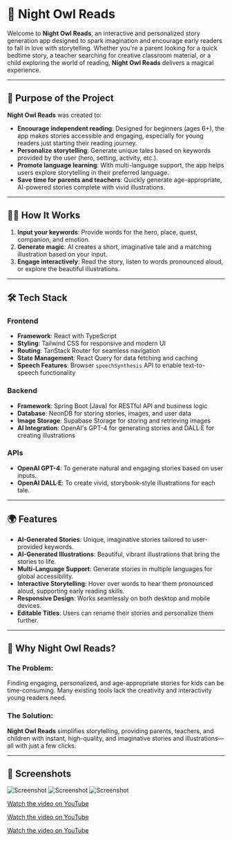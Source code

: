 # 🌟 Night Owl Reads

Welcome to **Night Owl Reads**, an interactive and personalized story generation app designed to spark imagination and encourage early readers to fall in love with storytelling. Whether you're a parent looking for a quick bedtime story, a teacher searching for creative classroom material, or a child exploring the world of reading, **Night Owl Reads** delivers a magical experience.

---

## 🚀 Purpose of the Project

**Night Owl Reads** was created to:

- **Encourage independent reading**: Designed for beginners (ages 6+), the app makes stories accessible and engaging, especially for young readers just starting their reading journey.
- **Personalize storytelling**: Generate unique tales based on keywords provided by the user (hero, setting, activity, etc.).
- **Promote language learning**: With multi-language support, the app helps users explore storytelling in their preferred language.
- **Save time for parents and teachers**: Quickly generate age-appropriate, AI-powered stories complete with vivid illustrations.

---

## 🧙‍♂️ How It Works

1. **Input your keywords**: Provide words for the hero, place, quest, companion, and emotion.
2. **Generate magic**: AI creates a short, imaginative tale and a matching illustration based on your input.
3. **Engage interactively**: Read the story, listen to words pronounced aloud, or explore the beautiful illustrations.

---

## 🛠️ Tech Stack

### **Frontend**

- **Framework**: React with TypeScript
- **Styling**: Tailwind CSS for responsive and modern UI
- **Routing**: TanStack Router for seamless navigation
- **State Management**: React Query for data fetching and caching
- **Speech Features**: Browser `speechSynthesis` API to enable text-to-speech functionality

### **Backend**

- **Framework**: Spring Boot (Java) for RESTful API and business logic
- **Database**: NeonDB for storing stories, images, and user data
- **Image Storage**: Supabase Storage for storing and retrieving images
- **AI Integration**: OpenAI's GPT-4 for generating stories and DALL·E for creating illustrations

### **APIs**

- **OpenAI GPT-4**: To generate natural and engaging stories based on user inputs.
- **OpenAI DALL·E**: To create vivid, storybook-style illustrations for each tale.

---

## 🌍 Features

- **AI-Generated Stories**: Unique, imaginative stories tailored to user-provided keywords.
- **AI-Generated Illustrations**: Beautiful, vibrant illustrations that bring the stories to life.
- **Multi-Language Support**: Generate stories in multiple languages for global accessibility.
- **Interactive Storytelling**: Hover over words to hear them pronounced aloud, supporting early reading skills.
- **Responsive Design**: Works seamlessly on both desktop and mobile devices.
- **Editable Titles**: Users can rename their stories and personalize them further.

---

## 🎯 Why Night Owl Reads?

### The Problem:

Finding engaging, personalized, and age-appropriate stories for kids can be time-consuming. Many existing tools lack the creativity and interactivity young readers need.

### The Solution:

**Night Owl Reads** simplifies storytelling, providing parents, teachers, and children with instant, high-quality, and imaginative stories and illustrations—all with just a few clicks.

---

## 📸 Screenshots

![Screenshot](welcome.png)
![Screenshot](main.png)
![Screenshot](stories.png)


[Watch the video on YouTube](https://youtube.com/shorts/Jx3S_R18oaM?feature=share)

[Watch the video on YouTube](https://youtube.com/shorts/j54pMv4kUwM?feature=share)

[Watch the video on YouTube](https://youtube.com/shorts/Nl1XHsLh1DQ?feature=share)